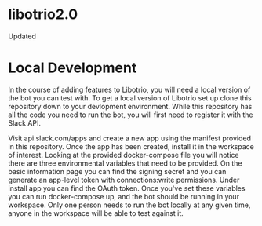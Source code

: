 # libotrio2.0
Updated

# Local Development
In the course of adding features to Libotrio, you will need a local version of the bot you can test with. To get a local version of Libotrio set up clone this repository down to your devlopment environment. While this repository has all the code you need to run the bot, you will first need to register it with the Slack API. 

Visit api.slack.com/apps and create a new app using the manifest provided in this repository. Once the app has been created, install it in the workspace of interest. Looking at the provided docker-compose file you will notice there are three environmental variables that need to be provided. On the basic information page you can find the signing secret and you can generate an app-level token with connections:write permissions. Under install app you can find the OAuth token. Once you've set these variables you can run docker-compose up, and the bot should be running in your workspace. Only one person needs to run the bot locally at any given time, anyone in the workspace will be able to test against it.
